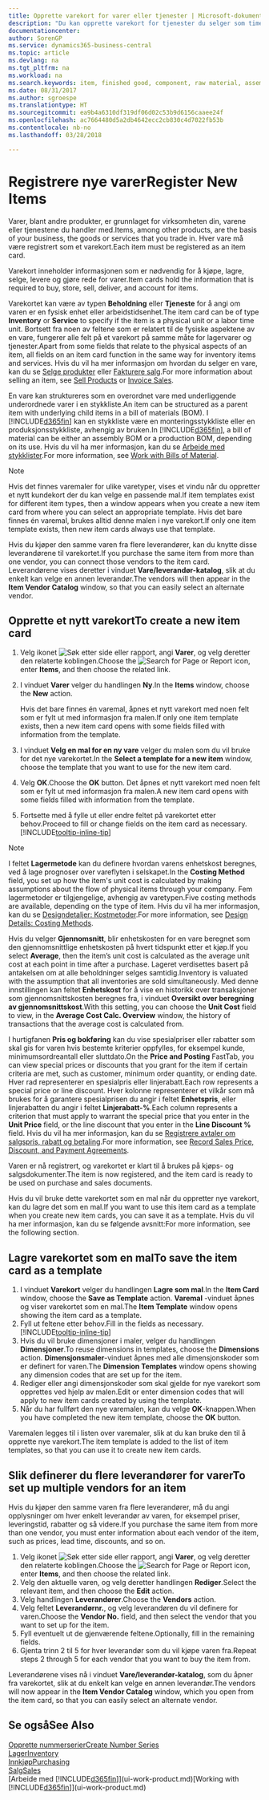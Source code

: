 ```yaml
---
title: Opprette varekort for varer eller tjenester | Microsoft-dokumentasjon
description: "Du kan opprette varekort for tjenester du selger som timer, og for fysiske produkter, for eksempel monteringsvarer, ferdigvarer, komponenter eller råvarer, du selger fra lageret."
documentationcenter: 
author: SorenGP
ms.service: dynamics365-business-central
ms.topic: article
ms.devlang: na
ms.tgt_pltfrm: na
ms.workload: na
ms.search.keywords: item, finished good, component, raw material, assembly item
ms.date: 08/31/2017
ms.author: sgroespe
ms.translationtype: HT
ms.sourcegitcommit: ea9b4a6310df319df06d02c53b9d6156caaee24f
ms.openlocfilehash: ac7664480d5a2db4642ecc2cb830c4d7022fb53b
ms.contentlocale: nb-no
ms.lasthandoff: 03/28/2018

---
```

# <a name="register-new-items"></a><span data-ttu-id="81614-103">Registrere nye varer</span><span class="sxs-lookup"><span data-stu-id="81614-103">Register New Items</span></span>
<span data-ttu-id="81614-104">Varer, blant andre produkter, er grunnlaget for virksomheten din, varene eller tjenestene du handler med.</span><span class="sxs-lookup"><span data-stu-id="81614-104">Items, among other products, are the basis of your business, the goods or services that you trade in.</span></span> <span data-ttu-id="81614-105">Hver vare må være registrert som et varekort.</span><span class="sxs-lookup"><span data-stu-id="81614-105">Each item must be registered as an item card.</span></span>

<span data-ttu-id="81614-106">Varekort inneholder informasjonen som er nødvendig for å kjøpe, lagre, selge, levere og gjøre rede for varer.</span><span class="sxs-lookup"><span data-stu-id="81614-106">Item cards hold the information that is required to buy, store, sell, deliver, and account for items.</span></span>

<span data-ttu-id="81614-107">Varekortet kan være av typen **Beholdning** eller **Tjeneste** for å angi om varen er en fysisk enhet eller arbeidstidsenhet.</span><span class="sxs-lookup"><span data-stu-id="81614-107">The item card can be of type **Inventory** or **Service** to specify if the item is a physical unit or a labor time unit.</span></span> <span data-ttu-id="81614-108">Bortsett fra noen av feltene som er relatert til de fysiske aspektene av en vare, fungerer alle felt på et varekort på samme måte for lagervarer og tjenester.</span><span class="sxs-lookup"><span data-stu-id="81614-108">Apart from some fields that relate to the physical aspects of an item, all fields on an item card function in the same way for inventory items and services.</span></span> <span data-ttu-id="81614-109">Hvis du vil ha mer informasjon om hvordan du selger en vare, kan du se [Selge produkter](sales-how-sell-products.md) eller [Fakturere salg](sales-how-invoice-sales.md).</span><span class="sxs-lookup"><span data-stu-id="81614-109">For more information about selling an item, see [Sell Products](sales-how-sell-products.md) or [Invoice Sales](sales-how-invoice-sales.md).</span></span>

<span data-ttu-id="81614-110">En vare kan struktureres som en overordnet vare med underliggende underordnede varer i en stykkliste.</span><span class="sxs-lookup"><span data-stu-id="81614-110">An item can be structured as a parent item with underlying child items in a bill of materials (BOM).</span></span> <span data-ttu-id="81614-111">I [!INCLUDE[d365fin](includes/d365fin_md.md)] kan en stykkliste være en monteringsstykkliste eller en produksjonsstykkliste, avhengig av bruken.</span><span class="sxs-lookup"><span data-stu-id="81614-111">In [!INCLUDE[d365fin](includes/d365fin_md.md)], a bill of material can be either an assembly BOM or a production BOM, depending on its use.</span></span> <span data-ttu-id="81614-112">Hvis du vil ha mer informasjon, kan du se [Arbeide med stykklister](inventory-how-work-BOMs.md).</span><span class="sxs-lookup"><span data-stu-id="81614-112">For more information, see [Work with Bills of Material](inventory-how-work-BOMs.md).</span></span>

> [!NOTE]  
>   <span data-ttu-id="81614-113">Hvis det finnes varemaler for ulike varetyper, vises et vindu når du oppretter et nytt kundekort der du kan velge en passende mal.</span><span class="sxs-lookup"><span data-stu-id="81614-113">If item templates exist for different item types, then a window appears when you create a new item card from where you can select an appropriate template.</span></span> <span data-ttu-id="81614-114">Hvis det bare finnes én varemal, brukes alltid denne malen i nye varekort.</span><span class="sxs-lookup"><span data-stu-id="81614-114">If only one item template exists, then new item cards always use that template.</span></span>

<span data-ttu-id="81614-115">Hvis du kjøper den samme varen fra flere leverandører, kan du knytte disse leverandørene til varekortet.</span><span class="sxs-lookup"><span data-stu-id="81614-115">If you purchase the same item from more than one vendor, you can connect those vendors to the item card.</span></span> <span data-ttu-id="81614-116">Leverandørene vises deretter i vinduet **Vare/leverandør-katalog**, slik at du enkelt kan velge en annen leverandør.</span><span class="sxs-lookup"><span data-stu-id="81614-116">The vendors will then appear in the **Item Vendor Catalog** window, so that you can easily select an alternate vendor.</span></span>

## <a name="to-create-a-new-item-card"></a><span data-ttu-id="81614-117">Opprette et nytt varekort</span><span class="sxs-lookup"><span data-stu-id="81614-117">To create a new item card</span></span>
1. <span data-ttu-id="81614-118">Velg ikonet ![Søk etter side eller rapport](media/ui-search/search_small.png "Søk etter side eller rapport"), angi **Varer**, og velg deretter den relaterte koblingen.</span><span class="sxs-lookup"><span data-stu-id="81614-118">Choose the ![Search for Page or Report](media/ui-search/search_small.png "Search for Page or Report icon") icon, enter **Items**, and then choose the related link.</span></span>  
2. <span data-ttu-id="81614-119">I vinduet **Varer** velger du handlingen **Ny**.</span><span class="sxs-lookup"><span data-stu-id="81614-119">In the **Items** window, choose the **New** action.</span></span>

    <span data-ttu-id="81614-120">Hvis det bare finnes én varemal, åpnes et nytt varekort med noen felt som er fylt ut med informasjon fra malen.</span><span class="sxs-lookup"><span data-stu-id="81614-120">If only one item template exists, then a new item card opens with some fields filled with information from the template.</span></span>
3. <span data-ttu-id="81614-121">I vinduet **Velg en mal for en ny vare** velger du malen som du vil bruke for det nye varekortet.</span><span class="sxs-lookup"><span data-stu-id="81614-121">In the **Select a template for a new item** window, choose the template that you want to use for the new item card.</span></span>
4. <span data-ttu-id="81614-122">Velg **OK**.</span><span class="sxs-lookup"><span data-stu-id="81614-122">Choose the **OK** button.</span></span> <span data-ttu-id="81614-123">Det åpnes et nytt varekort med noen felt som er fylt ut med informasjon fra malen.</span><span class="sxs-lookup"><span data-stu-id="81614-123">A new item card opens with some fields filled with information from the template.</span></span>
5. <span data-ttu-id="81614-124">Fortsette med å fylle ut eller endre feltet på varekortet etter behov.</span><span class="sxs-lookup"><span data-stu-id="81614-124">Proceed to fill or change fields on the item card as necessary.</span></span> [!INCLUDE[tooltip-inline-tip](includes/tooltip-inline-tip_md.md)]

> [!NOTE]
> <span data-ttu-id="81614-125">I feltet **Lagermetode** kan du definere hvordan varens enhetskost beregnes, ved å lage prognoser over vareflyten i selskapet.</span><span class="sxs-lookup"><span data-stu-id="81614-125">In the **Costing Method** field, you set up how the item's unit cost is calculated by making assumptions about the flow of physical items through your company.</span></span> <span data-ttu-id="81614-126">Fem lagermetoder er tilgjengelige, avhengig av varetypen.</span><span class="sxs-lookup"><span data-stu-id="81614-126">Five costing methods are available, depending on the type of item.</span></span> <span data-ttu-id="81614-127">Hvis du vil ha mer informasjon, kan du se [Designdetaljer: Kostmetoder](design-details-costing-methods.md).</span><span class="sxs-lookup"><span data-stu-id="81614-127">For more information, see [Design Details: Costing Methods](design-details-costing-methods.md).</span></span>
>
> <span data-ttu-id="81614-128">Hvis du velger **Gjennomsnitt**, blir enhetskosten for en vare beregnet som den gjennomsnittlige enhetskosten på hvert tidspunkt etter et kjøp.</span><span class="sxs-lookup"><span data-stu-id="81614-128">If you select **Average**, then the item’s unit cost is calculated as the average unit cost at each point in time after a purchase.</span></span> <span data-ttu-id="81614-129">Lageret verdisettes basert på antakelsen om at alle beholdninger selges samtidig.</span><span class="sxs-lookup"><span data-stu-id="81614-129">Inventory is valuated with the assumption that all inventories are sold simultaneously.</span></span> <span data-ttu-id="81614-130">Med denne innstillingen kan feltet **Enhetskost** for å vise en historikk over transaksjoner som gjennomsnittskosten beregnes fra, i vinduet **Oversikt over beregning av gjennomsnittskost**.</span><span class="sxs-lookup"><span data-stu-id="81614-130">With this setting, you can choose the **Unit Cost** field to view, in the **Average Cost Calc. Overview** window, the history of transactions that the average cost is calculated from.</span></span>

<span data-ttu-id="81614-131">I hurtigfanen **Pris og bokføring** kan du vise spesialpriser eller rabatter som skal gis for varen hvis bestemte kriterier oppfylles, for eksempel kunde, minimumsordreantall eller sluttdato.</span><span class="sxs-lookup"><span data-stu-id="81614-131">On the **Price and Posting** FastTab, you can view special prices or discounts that you grant for the item if certain criteria are met, such as customer, minimum order quantity, or ending date.</span></span> <span data-ttu-id="81614-132">Hver rad representerer en spesialpris eller linjerabatt.</span><span class="sxs-lookup"><span data-stu-id="81614-132">Each row represents a special price or line discount.</span></span> <span data-ttu-id="81614-133">Hver kolonne representerer et vilkår som må brukes for å garantere spesialprisen du angir i feltet **Enhetspris**, eller linjerabatten du angir i feltet **Linjerabatt-%**.</span><span class="sxs-lookup"><span data-stu-id="81614-133">Each column represents a criterion that must apply to warrant the special price that you enter in the **Unit Price** field, or the line discount that you enter in the **Line Discount %** field.</span></span> <span data-ttu-id="81614-134">Hvis du vil ha mer informasjon, kan du se [Registrere avtaler om salgspris, rabatt og betaling](sales-how-record-sales-price-discount-payment-agreements.md).</span><span class="sxs-lookup"><span data-stu-id="81614-134">For more information, see [Record Sales Price, Discount, and Payment Agreements](sales-how-record-sales-price-discount-payment-agreements.md).</span></span>

<span data-ttu-id="81614-135">Varen er nå registrert, og varekortet er klart til å brukes på kjøps- og salgsdokumenter.</span><span class="sxs-lookup"><span data-stu-id="81614-135">The item is now registered, and the item card is ready to be used on purchase and sales documents.</span></span>

<span data-ttu-id="81614-136">Hvis du vil bruke dette varekortet som en mal når du oppretter nye varekort, kan du lagre det som en mal.</span><span class="sxs-lookup"><span data-stu-id="81614-136">If you want to use this item card as a template when you create new item cards, you can save it as a template.</span></span> <span data-ttu-id="81614-137">Hvis du vil ha mer informasjon, kan du se følgende avsnitt:</span><span class="sxs-lookup"><span data-stu-id="81614-137">For more information, see the following section.</span></span>

## <a name="to-save-the-item-card-as-a-template"></a><span data-ttu-id="81614-138">Lagre varekortet som en mal</span><span class="sxs-lookup"><span data-stu-id="81614-138">To save the item card as a template</span></span>
1. <span data-ttu-id="81614-139">I vinduet **Varekort** velger du handlingen **Lagre som mal**.</span><span class="sxs-lookup"><span data-stu-id="81614-139">In the **Item Card** window, choose the **Save as Template** action.</span></span> <span data-ttu-id="81614-140">**Varemal**  -vinduet åpnes og viser varekortet som en mal.</span><span class="sxs-lookup"><span data-stu-id="81614-140">The **Item Template** window opens showing the item card as a template.</span></span>
2. <span data-ttu-id="81614-141">Fyll ut feltene etter behov.</span><span class="sxs-lookup"><span data-stu-id="81614-141">Fill in the fields as necessary.</span></span> [!INCLUDE[tooltip-inline-tip](includes/tooltip-inline-tip_md.md)]
3. <span data-ttu-id="81614-142">Hvis du vil bruke dimensjoner i maler, velger du handlingen **Dimensjoner**.</span><span class="sxs-lookup"><span data-stu-id="81614-142">To reuse dimensions in templates, choose the **Dimensions** action.</span></span> <span data-ttu-id="81614-143">**Dimensjonsmaler**-vinduet åpnes med alle dimensjonskoder som er definert for varen.</span><span class="sxs-lookup"><span data-stu-id="81614-143">The **Dimension Templates** window opens showing any dimension codes that are set up for the item.</span></span>
4. <span data-ttu-id="81614-144">Rediger eller angi dimensjonskoder som skal gjelde for nye varekort som opprettes ved hjelp av malen.</span><span class="sxs-lookup"><span data-stu-id="81614-144">Edit or enter dimension codes that will apply to new item cards created by using the template.</span></span>
5. <span data-ttu-id="81614-145">Når du har fullført den nye varemalen, kan du velge **OK**-knappen.</span><span class="sxs-lookup"><span data-stu-id="81614-145">When you have completed the new item template, choose the **OK** button.</span></span>

<span data-ttu-id="81614-146">Varemalen legges til i listen over varemaler, slik at du kan bruke den til å opprette nye varekort.</span><span class="sxs-lookup"><span data-stu-id="81614-146">The item template is added to the list of item templates, so that you can use it to create new item cards.</span></span>

## <a name="to-set-up-multiple-vendors-for-an-item"></a><span data-ttu-id="81614-147">Slik definerer du flere leverandører for varer</span><span class="sxs-lookup"><span data-stu-id="81614-147">To set up multiple vendors for an item</span></span>  
<span data-ttu-id="81614-148">Hvis du kjøper den samme varen fra flere leverandører, må du angi opplysninger om hver enkelt leverandør av varen, for eksempel priser, leveringstid, rabatter og så videre.</span><span class="sxs-lookup"><span data-stu-id="81614-148">If you purchase the same item from more than one vendor, you must enter information about each vendor of the item, such as prices, lead time, discounts, and so on.</span></span>  

1.  <span data-ttu-id="81614-149">Velg ikonet ![Søk etter side eller rapport](media/ui-search/search_small.png "Søk etter side eller rapport"), angi **Varer**, og velg deretter den relaterte koblingen.</span><span class="sxs-lookup"><span data-stu-id="81614-149">Choose the ![Search for Page or Report](media/ui-search/search_small.png "Search for Page or Report icon") icon, enter **Items**, and then choose the related link.</span></span>  
2.  <span data-ttu-id="81614-150">Velg den aktuelle varen, og velg deretter handlingen **Rediger**.</span><span class="sxs-lookup"><span data-stu-id="81614-150">Select the relevant item, and then choose the **Edit** action.</span></span>  
3.  <span data-ttu-id="81614-151">Velg handlingen **Leverandører**.</span><span class="sxs-lookup"><span data-stu-id="81614-151">Choose the **Vendors** action.</span></span>  
4.  <span data-ttu-id="81614-152">Velg feltet **Leverandørnr.**, og velg leverandøren du vil definere for varen.</span><span class="sxs-lookup"><span data-stu-id="81614-152">Choose the **Vendor No.** field, and then select the vendor that you want to set up for the item.</span></span>  
5.  <span data-ttu-id="81614-153">Fyll eventuelt ut de gjenværende feltene.</span><span class="sxs-lookup"><span data-stu-id="81614-153">Optionally, fill in the remaining fields.</span></span>  
6.  <span data-ttu-id="81614-154">Gjenta trinn 2 til 5 for hver leverandør som du vil kjøpe varen fra.</span><span class="sxs-lookup"><span data-stu-id="81614-154">Repeat steps 2 through 5 for each vendor that you want to buy the item from.</span></span>

<span data-ttu-id="81614-155">Leverandørene vises nå i vinduet **Vare/leverandør-katalog**, som du åpner fra varekortet, slik at du enkelt kan velge en annen leverandør.</span><span class="sxs-lookup"><span data-stu-id="81614-155">The vendors will now appear in the **Item Vendor Catalog** window, which you open from the item card, so that you can easily select an alternate vendor.</span></span>

## <a name="see-also"></a><span data-ttu-id="81614-156">Se også</span><span class="sxs-lookup"><span data-stu-id="81614-156">See Also</span></span>
[<span data-ttu-id="81614-157">Opprette nummerserier</span><span class="sxs-lookup"><span data-stu-id="81614-157">Create Number Series</span></span>](ui-create-number-series.md)  
[<span data-ttu-id="81614-158">Lager</span><span class="sxs-lookup"><span data-stu-id="81614-158">Inventory</span></span>](inventory-manage-inventory.md)  
[<span data-ttu-id="81614-159">Innkjøp</span><span class="sxs-lookup"><span data-stu-id="81614-159">Purchasing</span></span>](purchasing-manage-purchasing.md)  
[<span data-ttu-id="81614-160">Salg</span><span class="sxs-lookup"><span data-stu-id="81614-160">Sales</span></span>](sales-manage-sales.md)  
<span data-ttu-id="81614-161">[Arbeide med [!INCLUDE[d365fin](includes/d365fin_md.md)]](ui-work-product.md)</span><span class="sxs-lookup"><span data-stu-id="81614-161">[Working with [!INCLUDE[d365fin](includes/d365fin_md.md)]](ui-work-product.md)</span></span>

